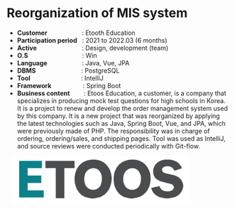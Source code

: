 # Reorganization of MIS system

- <b>Customer </b></b>&nbsp;&nbsp;&nbsp;&nbsp;&nbsp;&nbsp;&nbsp;&nbsp;&nbsp;&nbsp;&nbsp;&nbsp;&nbsp;&nbsp;&nbsp;&nbsp;&nbsp;&nbsp;&nbsp;: Etooth Education
- <b>Participation period </b>&nbsp;&nbsp;: 2021 to 2022.03 (6 months)
- <b>Active </b>&nbsp;&nbsp;&nbsp;&nbsp;&nbsp;&nbsp;&nbsp;&nbsp;&nbsp;&nbsp;&nbsp;&nbsp;&nbsp;&nbsp;&nbsp;&nbsp;&nbsp;&nbsp;&nbsp;&nbsp;&nbsp;&nbsp;&nbsp;&nbsp;&nbsp;: Design, development (team)
- <b>O.S</b>&nbsp;&nbsp;&nbsp;&nbsp;&nbsp;&nbsp;&nbsp;&nbsp;&nbsp;&nbsp;&nbsp;&nbsp;&nbsp;&nbsp;&nbsp;&nbsp;&nbsp;&nbsp;&nbsp;&nbsp;&nbsp;&nbsp;&nbsp;&nbsp;&nbsp;&nbsp;&nbsp;&nbsp;&nbsp;&nbsp; : Win
- <b>Language </b>&nbsp;&nbsp;&nbsp;&nbsp;&nbsp;&nbsp;&nbsp;&nbsp;&nbsp;&nbsp;&nbsp;&nbsp;&nbsp;&nbsp;&nbsp;&nbsp;&nbsp;&nbsp;&nbsp;: Java, Vue, JPA
- <b>DBMS</b>&nbsp;&nbsp;&nbsp;&nbsp;&nbsp;&nbsp;&nbsp;&nbsp;&nbsp;&nbsp;&nbsp;&nbsp;&nbsp;&nbsp;&nbsp;&nbsp;&nbsp;&nbsp;&nbsp;&nbsp;&nbsp;&nbsp;&nbsp;&nbsp;&nbsp;&nbsp;: PostgreSQL
- <b>Tool</b>&nbsp;&nbsp;&nbsp;&nbsp;&nbsp;&nbsp;&nbsp;&nbsp;&nbsp;&nbsp;&nbsp;&nbsp;&nbsp;&nbsp;&nbsp;&nbsp;&nbsp;&nbsp;&nbsp;&nbsp;&nbsp;&nbsp;&nbsp;&nbsp;&nbsp;&nbsp;&nbsp;&nbsp;&nbsp;: IntelliJ
- <b>Framework</b>&nbsp;&nbsp;&nbsp;&nbsp;&nbsp;&nbsp;&nbsp;&nbsp;&nbsp;&nbsp;&nbsp;&nbsp;&nbsp;&nbsp;&nbsp;&nbsp;&nbsp;&nbsp;: Spring Boot
- <b>Business content</b>&nbsp;&nbsp;&nbsp;&nbsp;&nbsp;&nbsp;&nbsp;&nbsp;: Etoos Education, a customer, is a company that specializes in producing mock test questions for high schools in Korea. It is a project to renew and develop the order management system used by this company. It is a new project that was reorganized by applying the latest technologies such as Java, Spring Boot, Vue, and JPA, which were previously made of PHP. The responsibility was in charge of ordering, ordering/sales, and shipping pages. Tool was used as IntelliJ, and source reviews were conducted periodically with Git-flow.

&nbsp;&nbsp;&nbsp;<img src="projects/etoos.jpg" width="400">
